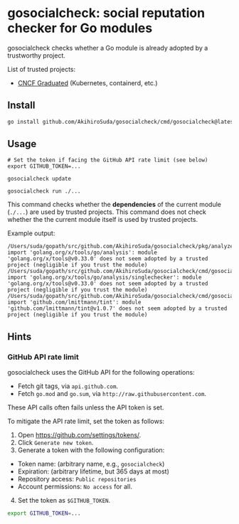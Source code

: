 # gosocialcheck: social reputation checker for Go modules

gosocialcheck checks whether a Go module is already adopted by a trustworthy project.

List of trusted projects:
- [CNCF Graduated](https://www.cncf.io/projects/) (Kubernetes, containerd, etc.)

## Install
```bash
go install github.com/AkihiroSuda/gosocialcheck/cmd/gosocialcheck@latest
```

## Usage
```
# Set the token if facing the GitHub API rate limit (see below)
export GITHUB_TOKEN=...

gosocialcheck update

gosocialcheck run ./...
```

This command checks whether the **dependencies** of the current module (`./...`) are used by trusted projects.
This command does not check whether the the current module itself is used by trusted projects.

Example output:
```
/Users/suda/gopath/src/github.com/AkihiroSuda/gosocialcheck/pkg/analyzer/analyzer.go:18:2:
import 'golang.org/x/tools/go/analysis': module 'golang.org/x/tools@v0.33.0' does not seem adopted by a trusted project (negligible if you trust the module)
/Users/suda/gopath/src/github.com/AkihiroSuda/gosocialcheck/cmd/gosocialcheck/commands/run/run.go:5:2:
import 'golang.org/x/tools/go/analysis/singlechecker': module 'golang.org/x/tools@v0.33.0' does not seem adopted by a trusted project (negligible if you trust the module)
/Users/suda/gopath/src/github.com/AkihiroSuda/gosocialcheck/cmd/gosocialcheck/main.go:8:2:
import 'github.com/lmittmann/tint': module 'github.com/lmittmann/tint@v1.0.7' does not seem adopted by a trusted project (negligible if you trust the module)
```

## Hints
### GitHub API rate limit
gosocialcheck uses the GitHub API for the following operations:
- Fetch git tags, via `api.github.com`.
- Fetch `go.mod` and `go.sum`, via `http://raw.githubusercontent.com`.

These API calls often fails unless the API token is set.

To mitigate the API rate limit, set the token as follows:
1. Open <https://github.com/settings/tokens/>.
2. Click `Generate new token`.
3. Generate a token with the following configuration:
  - Token name: (arbitrary name, e.g., `gosocialcheck`)
  - Expiration: (arbitrary lifetime, but 365 days at most)
  - Repository access: `Public repositories`
  - Account permissions: `No access` for all.
4. Set the token as `$GITHUB_TOKEN`.
```bash
export GITHUB_TOKEN=...
```
